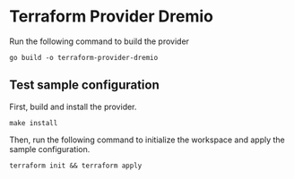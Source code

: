 # Terraform Provider Dremio

Run the following command to build the provider

```shell
go build -o terraform-provider-dremio
```

## Test sample configuration

First, build and install the provider.

```shell
make install
```

Then, run the following command to initialize the workspace and apply the sample configuration.

```shell
terraform init && terraform apply
```
